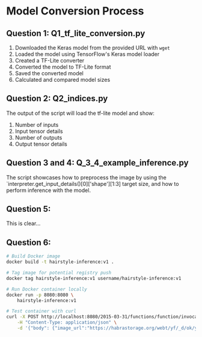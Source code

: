 # Model Conversion Process

## Question 1: Q1_tf_lite_conversion.py
1. Downloaded the Keras model from the provided URL with `wget`
2. Loaded the model using TensorFlow's Keras model loader
3. Created a TF-Lite converter
4. Converted the model to TF-Lite format
5. Saved the converted model
6. Calculated and compared model sizes

## Question 2: Q2_indices.py
The output of the script will load the tf-lite model and show:

1. Number of inputs
2. Input tensor details
3. Number of outputs
4. Output tensor details

## Question 3 and 4: Q_3_4_example_inference.py
The script showcases how to preprocess the image by using the `interpreter.get_input_details()[0]['shape'][1:3] target size, and how to perform inference with the model.

## Question 5:
This is clear...

## Question 6:

```bash
# Build Docker image
docker build -t hairstyle-inference:v1 .

# Tag image for potential registry push
docker tag hairstyle-inference:v1 username/hairstyle-inference:v1

# Run Docker container locally
docker run -p 8080:8080 \
    hairstyle-inference:v1

# Test container with curl
curl -X POST http://localhost:8080/2015-03-31/functions/function/invocations \
    -H "Content-Type: application/json" \
    -d '{"body": {"image_url":"https://habrastorage.org/webt/yf/_d/ok/yf_dokzqy3vcritme8ggnzqlvwa.jpeg"}}'

```
